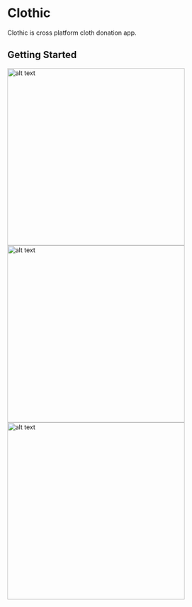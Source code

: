 # Clothic

Clothic is cross platform cloth donation app.

## Getting Started
<p float="left">
<img src="https://cdn.discordapp.com/attachments/752645305865994331/752645360404398130/Screenshot_1599514997.png" alt="alt text" height="400px">

<img src="https://cdn.discordapp.com/attachments/752645305865994331/752645366909894721/Screenshot_1599515005.png" alt="alt text" height="400px">

<img src="https://cdn.discordapp.com/attachments/752645305865994331/752645357996998726/Screenshot_1599515002.png" alt="alt text" height="400px">
</p>





